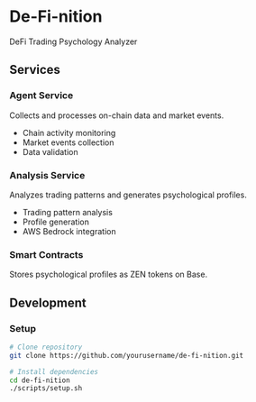 # De-Fi-nition

DeFi Trading Psychology Analyzer

## Services

### Agent Service

Collects and processes on-chain data and market events.

- Chain activity monitoring
- Market events collection
- Data validation

### Analysis Service

Analyzes trading patterns and generates psychological profiles.

- Trading pattern analysis
- Profile generation
- AWS Bedrock integration

### Smart Contracts

Stores psychological profiles as ZEN tokens on Base.

## Development

### Setup

```bash
# Clone repository
git clone https://github.com/yourusername/de-fi-nition.git

# Install dependencies
cd de-fi-nition
./scripts/setup.sh
```
